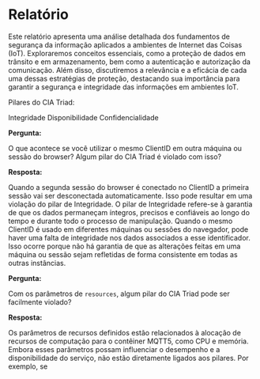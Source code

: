# Relatório

Este relatório apresenta uma análise detalhada dos fundamentos de segurança da informação aplicados a ambientes de Internet das Coisas (IoT). Exploraremos conceitos essenciais, como a proteção de dados em trânsito e em armazenamento, bem como a autenticação e autorização da comunicação. Além disso, discutiremos a relevância e a eficácia de cada uma dessas estratégias de proteção, destacando sua importância para garantir a segurança e integridade das informações em ambientes IoT.

Pilares do CIA Triad:

Integridade
Disponibilidade
Confidencialidade

**Pergunta:** 

O que acontece se você utilizar o mesmo ClientID em outra máquina ou sessão do browser? Algum pilar do CIA Triad é violado com isso?

**Resposta:** 

Quando a segunda sessão do browser é conectado no ClientID a primeira sessão vai ser desconectada automaticamente. Isso pode resultar em uma violação do pilar de Integridade. O pilar de Integridade refere-se à garantia de que os dados permaneçam íntegros, precisos e confiáveis ao longo do tempo e durante todo o processo de manipulação. Quando o mesmo ClientID é usado em diferentes máquinas ou sessões do navegador, pode haver uma falta de integridade nos dados associados a esse identificador. Isso ocorre porque não há garantia de que as alterações feitas em uma máquina ou sessão sejam refletidas de forma consistente em todas as outras instâncias.

**Pergunta:** 

Com os parâmetros de ```resources```, algum pilar do CIA Triad pode ser facilmente violado?

**Resposta:** 

Os parâmetros de recursos definidos estão relacionados à alocação de recursos de computação para o contêiner MQTT5, como CPU e memória. Embora esses parâmetros possam influenciar o desempenho e a disponibilidade do serviço, não estão diretamente ligados aos pilares. Por exemplo, se 